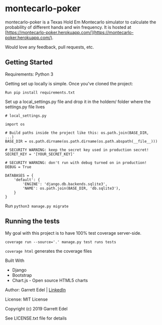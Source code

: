 # montecarlo-poker
montecarlo-poker is a Texas Hold Em Montecarlo simulator to calculate the probability of different hands and win frequency. It is hosted at [https://montecarlo-poker.herokuapp.com/](https://montecarlo-poker.herokuapp.com/).

Would love any feedback, pull requests, etc.

## Getting Started
Requirements: Python 3

Getting set up locally is simple. Once you've cloned the project:

`Run pip install requirements.txt`

Set up a local_settings.py file and drop it in the holdem/ folder where the settings.py file lives

```
# local_settings.py

import os

# Build paths inside the project like this: os.path.join(BASE_DIR, ...)
BASE_DIR = os.path.dirname(os.path.dirname(os.path.abspath(__file__)))

# SECURITY WARNING: keep the secret key used in production secret!
SECRET_KEY = '[YOUR_SECRET_KEY]'

# SECURITY WARNING: don't run with debug turned on in production!
DEBUG = True

DATABASES = {
    'default': {
        'ENGINE': 'django.db.backends.sqlite3',
        'NAME': os.path.join(BASE_DIR, 'db.sqlite3'),
    }
}
```

Run `python3 manage.py migrate`

## Running the tests
My goal with this project is to have 100% test coverage server-side.

`coverage run --source='.' manage.py test runs tests`

`coverage html` generates the coverage files

Built With
- Django
- Bootstrap
- Chart.js - Open source HTML5 charts

Author: Garrett Edel | [LinkedIn](https://www.linkedin.com/in/garrettedel/)

License: MIT License

Copyright (c) 2019 Garrett Edel

See LICENSE.txt file for details